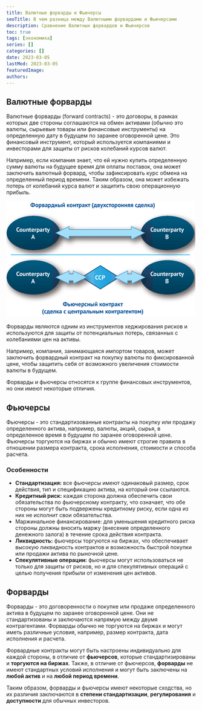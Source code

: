 ```yaml
---
title: Валютные форварды и Фьючерсы
seoTitle: В чем разница между Валютными форвардами и Фьючерсами
description: Сравнение Валютных форвардов и Фьючерсов
toc: true
tags: [экономика]
series: []
categories: []
date: 2023-03-05
lastMod: 2023-03-05
featuredImage:
authors:
---
```



## Валютные форварды

Валютные форварды (forward contracts) - это договоры, в рамках которых две стороны соглашаются на обмен активами (обычно это валюты, сырьевые товары или финансовые инструменты) на определенную дату в будущем по заранее оговоренной цене. Это финансовый инструмент, который используется компаниями и инвесторами для защиты от рисков колебаний курсов валют.

Например, если компания знает, что ей нужно купить определенную сумму валюты на будущее время для оплаты поставок, она может заключить валютный форвард, чтобы зафиксировать курс обмена на определенный период времени. Таким образом, она может избежать потерь от колебаний курса валют и защитить свою операционную прибыль.

![forwards.png](forwards.png)

Форварды являются одним из инструментов хеджирования рисков и используются для защиты от потенциальных потерь, связанных с колебаниями цен на активы.

Например, компания, занимающаяся импортом товаров, может заключить форвардный контракт на покупку валюты по фиксированной цене, чтобы защитить себя от возможного увеличения стоимости валюты в будущем.

Форварды и фьючерсы относятся к группе финансовых инструментов, но они имеют некоторые отличия.

## Фьючерсы

Фьючерсы - это стандартизованные контракты на покупку или продажу определенного актива, например, валюты, акций, сырья, в определенное время в будущем по заранее оговоренной цене. Фьючерсы торгуются на биржах и обычно имеют строгие правила в отношении размера контракта, срока исполнения, стоимости и способа расчета.

### Особенности

- **Стандартизация:** все фьючерсы имеют одинаковый размер, срок действия, тип и спецификацию актива, на который они ссылаются.
- **Кредитный риск:** каждая сторона должна обеспечить свои обязательства по фьючерсному контракту, что означает, что обе стороны могут быть подвержены кредитному риску, если одна из них не исполнит свои обязательства.
- Маржинальное финансирование: для уменьшения кредитного риска стороны должны вносить маржу (внесение определенного денежного залога) в течение срока действия контракта.
- **Ликвидность:** фьючерсы торгуются на биржах, что обеспечивает высокую ликвидность контрактов и возможность быстрой покупки или продажи актива по рыночной цене.
- **Спекулятивные операции:** фьючерсы могут использоваться не только для защиты от рисков, но и для спекулятивных операций с целью получения прибыли от изменения цен активов.

## Форварды

Форварды - это договоренности о покупке или продаже определенного актива в будущем по заранее оговоренной цене. Они не стандартизованы и заключаются напрямую между двумя контрагентами. Форварды обычно не торгуются на биржах и могут иметь различные условия, например, размер контракта, дата исполнения и расчета.

Форвардные контракты могут быть настроены индивидуально для каждой стороны, в отличие от **фьючерсов**, которые стандартизированы и **торгуются на биржах**. Также, в отличие от фьючерсов, **форварды** не имеют стандартных условий исполнения и могут быть заключены на **любой актив** и на **любой период времени**.

Таким образом, форварды и фьючерсы имеют некоторые сходства, но их различия заключаются в **степени стандартизации**, **регулирования** и **доступности** для обычных инвесторов.
